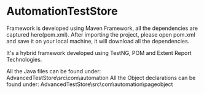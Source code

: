 # AutomationTestStore

Framework is developed using Maven Framework, all the dependencies are captured here(pom.xml).
After importing the project, please open pom.xml and save it on your local machine, it will download all the dependencies.

It's a hybrid framework developed using TestNG, POM and Extent Report Technologies.

All the Java files can be found under: AdvancedTestStore\src\com\automation
All the Object declarations can be found under: AdvancedTestStore\src\com\automation\pageobject
